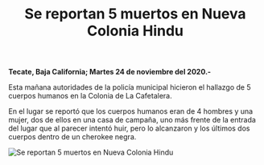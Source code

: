 ﻿---
layout: blog
title:  "Se reportan 5 muertos en Nueva Colonia Hindu"
categories: tecate
permalink: /:categories/:title:output_ext
image: /img/cnr/se-reportan.jpg
alt: "Se reportan 5 muertos en Nueva Colonia Hindu"
autor: 
---


**Tecate, Baja California;  Martes 24 de noviembre del 2020.-**


Esta mañana autoridades de la policía municipal hicieron el hallazgo de 5 cuerpos humanos en la Colonia de La Cafetalera. 


En el lugar se reportó que los cuerpos humanos eran de 4 hombres y una mujer, dos de ellos en una casa de campaña, uno más frente de la entrada del lugar que al parecer intentó huir, pero lo alcanzaron y los últimos dos cuerpos dentro de un cherokee negra.

<div id="carouselExampleSlidesOnly" class="carousel slide" data-ride="carousel">
  <div class="carousel-inner">
    <div class="carousel-item active">
       <img class="d-block w-100" src="/img/cnr/se-reportan.jpg" loading="lazy"  alt="Se reportan 5 muertos en Nueva Colonia Hindu">
    </div>           
  </div>
</div>